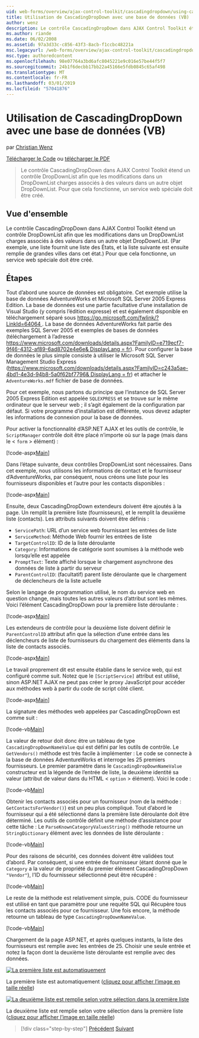 ```yaml
---
uid: web-forms/overview/ajax-control-toolkit/cascadingdropdown/using-cascadingdropdown-with-a-database-vb
title: Utilisation de CascadingDropDown avec une base de données (VB) | Microsoft Docs
author: wenz
description: Le contrôle CascadingDropDown dans AJAX Control Toolkit étend un contrôle DropDownList afin que les modifications dans un DropDownList charges associés à des valeurs dans anoth...
ms.author: riande
ms.date: 06/02/2008
ms.assetid: 97a3d33c-c856-43f3-8acb-f1ccbc48221a
msc.legacyurl: /web-forms/overview/ajax-control-toolkit/cascadingdropdown/using-cascadingdropdown-with-a-database-vb
msc.type: authoredcontent
ms.openlocfilehash: 98e07764a3bd6afc8045221e9c016e57be44f5f7
ms.sourcegitcommit: 24b1f6decbb17bb22a45166e5fdb0845c65af498
ms.translationtype: MT
ms.contentlocale: fr-FR
ms.lasthandoff: 03/01/2019
ms.locfileid: "57041876"
---
```

<a name="using-cascadingdropdown-with-a-database-vb"></a>Utilisation de CascadingDropDown avec une base de données (VB)
====================
par [Christian Wenz](https://github.com/wenz)

[Télécharger le Code](http://download.microsoft.com/download/9/0/7/907760b1-2c60-4f81-aeb6-ca416a573b0d/cascadingdropdown1.vb.zip) ou [télécharger le PDF](http://download.microsoft.com/download/2/d/c/2dc10e34-6983-41d4-9c08-f78f5387d32b/cascadingdropdown1VB.pdf)

> Le contrôle CascadingDropDown dans AJAX Control Toolkit étend un contrôle DropDownList afin que les modifications dans un DropDownList charges associés à des valeurs dans un autre objet DropDownList. Pour que cela fonctionne, un service web spéciale doit être créé.


## <a name="overview"></a>Vue d'ensemble

Le contrôle CascadingDropDown dans AJAX Control Toolkit étend un contrôle DropDownList afin que les modifications dans un DropDownList charges associés à des valeurs dans un autre objet DropDownList. (Par exemple, une liste fournit une liste des États, et la liste suivante est ensuite remplie de grandes villes dans cet état.) Pour que cela fonctionne, un service web spéciale doit être créé.

## <a name="steps"></a>Étapes

Tout d’abord une source de données est obligatoire. Cet exemple utilise la base de données AdventureWorks et Microsoft SQL Server 2005 Express Edition. La base de données est une partie facultative d’une installation de Visual Studio (y compris l’édition expresse) et est également disponible en téléchargement séparé sous [ https://go.microsoft.com/fwlink/?LinkId=64064 ](https://go.microsoft.com/fwlink/?LinkId=64064). La base de données AdventureWorks fait partie des exemples SQL Server 2005 et exemples de bases de données (téléchargement à l’adresse [ https://www.microsoft.com/downloads/details.aspx?FamilyID=e719ecf7-9f46-4312-af89-6ad8702e4e6e&amp; DisplayLang = fr](https://www.microsoft.com/downloads/details.aspx?FamilyID=e719ecf7-9f46-4312-af89-6ad8702e4e6e&amp;DisplayLang=en)). Pour configurer la base de données le plus simple consiste à utiliser le Microsoft SQL Server Management Studio Express ([https://www.microsoft.com/downloads/details.aspx?FamilyID=c243a5ae-4bd1-4e3d-94b8-5a0f62bf7796&amp; DisplayLang = fr](https://www.microsoft.com/downloads/details.aspx?FamilyID=c243a5ae-4bd1-4e3d-94b8-5a0f62bf7796&amp;DisplayLang=en)) et attacher le `AdventureWorks.mdf` fichier de base de données.

Pour cet exemple, nous partons du principe que l’instance de SQL Server 2005 Express Edition est appelée `SQLEXPRESS` et se trouve sur le même ordinateur que le serveur web ; il s’agit également de la configuration par défaut. Si votre programme d’installation est différente, vous devez adapter les informations de connexion pour la base de données.

Pour activer la fonctionnalité d’ASP.NET AJAX et les outils de contrôle, le `ScriptManager` contrôle doit être placé n’importe où sur la page (mais dans le &lt; `form` &gt; élément) :

[!code-aspx[Main](using-cascadingdropdown-with-a-database-vb/samples/sample1.aspx)]

Dans l’étape suivante, deux contrôles DropDownList sont nécessaires. Dans cet exemple, nous utilisons les informations de contact et le fournisseur d’AdventureWorks, par conséquent, nous créons une liste pour les fournisseurs disponibles et l’autre pour les contacts disponibles :

[!code-aspx[Main](using-cascadingdropdown-with-a-database-vb/samples/sample2.aspx)]

Ensuite, deux CascadingDropDown extendeurs doivent être ajoutés à la page. Un remplit la première liste (fournisseurs), et le remplit la deuxième liste (contacts). Les attributs suivants doivent être définis :

- `ServicePath`: URL d’un service web fournissant les entrées de liste
- `ServiceMethod`: Méthode Web fournir les entrées de liste
- `TargetControlID`: ID de la liste déroulante
- `Category`: Informations de catégorie sont soumises à la méthode web lorsqu’elle est appelée
- `PromptText`: Texte affiché lorsque le chargement asynchrone des données de liste à partir du serveur
- `ParentControlID`: (facultatif) parent liste déroulante que le chargement de déclencheurs de la liste actuelle

Selon le langage de programmation utilisé, le nom du service web en question change, mais toutes les autres valeurs d’attribut sont les mêmes. Voici l’élément CascadingDropDown pour la première liste déroulante :

[!code-aspx[Main](using-cascadingdropdown-with-a-database-vb/samples/sample3.aspx)]

Les extendeurs de contrôle pour la deuxième liste doivent définir le `ParentControlID` attribut afin que la sélection d’une entrée dans les déclencheurs de liste de fournisseurs du chargement des éléments dans la liste de contacts associés.

[!code-aspx[Main](using-cascadingdropdown-with-a-database-vb/samples/sample4.aspx)]

Le travail proprement dit est ensuite établie dans le service web, qui est configuré comme suit. Notez que le `[ScriptService]` attribut est utilisé, sinon ASP.NET AJAX ne peut pas créer le proxy JavaScript pour accéder aux méthodes web à partir du code de script côté client.

[!code-aspx[Main](using-cascadingdropdown-with-a-database-vb/samples/sample5.aspx)]

La signature des méthodes web appelées par CascadingDropDown est comme suit :

[!code-vb[Main](using-cascadingdropdown-with-a-database-vb/samples/sample6.vb)]

La valeur de retour doit donc être un tableau de type `CascadingDropDownNameValue` qui est défini par les outils de contrôle. Le `GetVendors()` méthode est très facile à implémenter : Le code se connecte à la base de données AdventureWorks et interroge les 25 premiers fournisseurs. Le premier paramètre dans le `CascadingDropDownNameValue` constructeur est la légende de l’entrée de liste, la deuxième identité sa valeur (attribut de valeur dans du HTML &lt; `option` &gt; élément). Voici le code :

[!code-vb[Main](using-cascadingdropdown-with-a-database-vb/samples/sample7.vb)]

Obtenir les contacts associés pour un fournisseur (nom de la méthode : `GetContactsForVendor()`) est un peu plus compliqué. Tout d’abord le fournisseur qui a été sélectionné dans la première liste déroulante doit être déterminé. Les outils de contrôle définit une méthode d’assistance pour cette tâche : Le `ParseKnownCategoryValuesString()` méthode retourne un `StringDictionary` élément avec les données de liste déroulante :

[!code-vb[Main](using-cascadingdropdown-with-a-database-vb/samples/sample8.vb)]

Pour des raisons de sécurité, ces données doivent être validées tout d’abord. Par conséquent, si une entrée de fournisseur (étant donné que le `Category` a la valeur de propriété du premier élément CascadingDropDown `"Vendor"`), l’ID du fournisseur sélectionné peut être récupéré :

[!code-vb[Main](using-cascadingdropdown-with-a-database-vb/samples/sample9.vb)]

Le reste de la méthode est relativement simple, puis. CODE du fournisseur est utilisé en tant que paramètre pour une requête SQL qui Récupère tous les contacts associés pour ce fournisseur. Une fois encore, la méthode retourne un tableau de type `CascadingDropDownNameValue`.

[!code-vb[Main](using-cascadingdropdown-with-a-database-vb/samples/sample10.vb)]

Chargement de la page ASP.NET, et après quelques instants, la liste des fournisseurs est remplie avec les entrées de 25. Choisir une seule entrée et notez la façon dont la deuxième liste déroulante est remplie avec des données.


[![La première liste est automatiquement](using-cascadingdropdown-with-a-database-vb/_static/image2.png)](using-cascadingdropdown-with-a-database-vb/_static/image1.png)

La première liste est automatiquement ([cliquez pour afficher l’image en taille réelle](using-cascadingdropdown-with-a-database-vb/_static/image3.png))


[![La deuxième liste est remplie selon votre sélection dans la première liste](using-cascadingdropdown-with-a-database-vb/_static/image5.png)](using-cascadingdropdown-with-a-database-vb/_static/image4.png)

La deuxième liste est remplie selon votre sélection dans la première liste ([cliquez pour afficher l’image en taille réelle](using-cascadingdropdown-with-a-database-vb/_static/image6.png))

> [!div class="step-by-step"]
> [Précédent](filling-a-list-using-cascadingdropdown-vb.md)
> [Suivant](presetting-list-entries-with-cascadingdropdown-vb.md)
